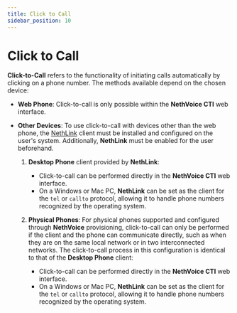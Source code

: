 ```yaml
---
title: Click to Call
sidebar_position: 10
---
```


# Click to Call

**Click-to-Call** refers to the functionality of initiating calls automatically by clicking on a phone number.
The methods available depend on the chosen device:

- **Web Phone**:
  Click-to-call is only possible within the **NethVoice CTI** web interface.

- **Other Devices**:
  To use click-to-call with devices other than the web phone, the [NethLink](https://nethserver.github.io/nethlink/) client must be installed and configured on the user's system. Additionally, **NethLink** must be enabled for the user beforehand.

  1. **Desktop Phone** client provided by **NethLink**:

     - Click-to-call can be performed directly in the **NethVoice CTI** web interface.
     - On a Windows or Mac PC, **NethLink** can be set as the client for the `tel` or `callto` protocol, allowing it to handle phone numbers recognized by the operating system.

  2. **Physical Phones**:
     For physical phones supported and configured through **NethVoice** provisioning, click-to-call can only be performed if the client and the phone can communicate directly, such as when they are on the same local network or in two interconnected networks.
     The click-to-call process in this configuration is identical to that of the **Desktop Phone** client:

     - Click-to-call can be performed directly in the **NethVoice CTI** web interface.
     - On a Windows or Mac PC, **NethLink** can be set as the client for the `tel` or `callto` protocol, allowing it to handle phone numbers recognized by the operating system.
